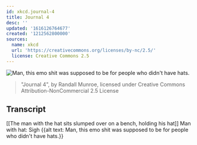 ```yaml
---
id: xkcd.journal-4
title: Journal 4
desc: ''
updated: '1616126764677'
created: '1212562800000'
sources:
  name: xkcd
  url: 'https://creativecommons.org/licenses/by-nc/2.5/'
  license: Creative Commons 2.5
---
```

![Man, this emo shit was supposed to be for people who didn't have hats.](https://imgs.xkcd.com/comics/journal_4.png)
> "Journal 4", by Randall Munroe, licensed under Creative Commons Attribution-NonCommercial 2.5 License

## Transcript
[[The man with the hat sits slumped over on a bench, holding his hat]]
Man with hat: Sigh
{{alt text: Man, this emo shit was supposed to be for people who didn't have hats.}}
